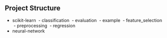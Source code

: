 ## Project Structure

- scikit-learn
  - classification
  - evaluation
  - example
  - feature_selection
  - preprocessing
  - regression   
- neural-network
